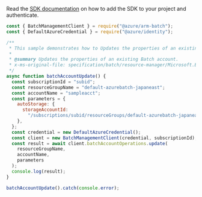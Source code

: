 Read the [SDK documentation](https://github.com/Azure/azure-sdk-for-js/blob/%40azure%2Farm-batch_7.1.0/sdk/batch/arm-batch/README.md) on how to add the SDK to your project and authenticate.

```javascript
const { BatchManagementClient } = require("@azure/arm-batch");
const { DefaultAzureCredential } = require("@azure/identity");

/**
 * This sample demonstrates how to Updates the properties of an existing Batch account.
 *
 * @summary Updates the properties of an existing Batch account.
 * x-ms-original-file: specification/batch/resource-manager/Microsoft.Batch/stable/2022-01-01/examples/BatchAccountUpdate.json
 */
async function batchAccountUpdate() {
  const subscriptionId = "subid";
  const resourceGroupName = "default-azurebatch-japaneast";
  const accountName = "sampleacct";
  const parameters = {
    autoStorage: {
      storageAccountId:
        "/subscriptions/subid/resourceGroups/default-azurebatch-japaneast/providers/Microsoft.Storage/storageAccounts/samplestorage",
    },
  };
  const credential = new DefaultAzureCredential();
  const client = new BatchManagementClient(credential, subscriptionId);
  const result = await client.batchAccountOperations.update(
    resourceGroupName,
    accountName,
    parameters
  );
  console.log(result);
}

batchAccountUpdate().catch(console.error);
```
